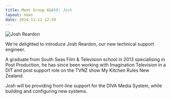```yaml
---
title: Meet Group 6&#58; Josh
layout: news
date: 2014-11-11 12:50
---
```


<img src="/images/company/josh-reardon.jpg" alt="Josh Reardon"/>

We're delighted to introduce Josh Reardon, our new technical support engineer.

A graduate from South Seas Film & Television school in 2013 specialising in Post Production, he has since been working with Imagination Television in a DIT and post support role on the TVNZ show My Kitchen Rules New Zealand.

Josh will be providing front-line support for the DIVA Media System, while building and configuring new systems.
